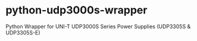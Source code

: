 # python-udp3000s-wrapper
Python Wrapper for UNI-T UDP3000S Series Power Supplies (UDP3305S &amp; UDP3305S-E)
